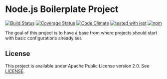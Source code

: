 # Node.js Boilerplate Project
[![Build Status](https://travis-ci.org/vitorsalgado/nodejs-boilerplate.svg?branch=master)](https://travis-ci.org/vitorsalgado/nodejs-boilerplate) 
[![Coverage Status](https://coveralls.io/repos/github/vitorsalgado/nodejs-boilerplate/badge.svg?branch=master)](https://coveralls.io/github/vitorsalgado/nodejs-boilerplate?branch=master)
[![Code Climate](https://codeclimate.com/github/vitorsalgado/nodejs-boilerplate/badges/gpa.svg)](https://codeclimate.com/github/vitorsalgado/nodejs-boilerplate)
[![tested with jest](https://img.shields.io/badge/tested_with-jest-99424f.svg)](https://github.com/facebook/jest)
[![npm](https://img.shields.io/npm/dt/generator-nodejs-toolkit.svg)](https://www.npmjs.com/package/generator-nodejs-toolkit)

The goal of this project is to have a base from where projects should start with basic configurations already set.  

## License
This project is available under Apache Public License version 2.0. See [LICENSE](LICENSE).
